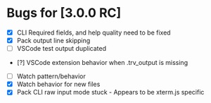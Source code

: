 # Bugs for [3.0.0 RC]

- [X] CLI Required fields, and help quality need to be fixed
- [X] Pack output line skipping
- [ ] VSCode test output duplicated
- [?] VSCode extension behavior when .trv_output is missing
- [ ] Watch pattern/behavior
- [X] Watch behavior for new files
- [X] Pack CLI raw input mode stuck - Appears to be xterm.js specific
